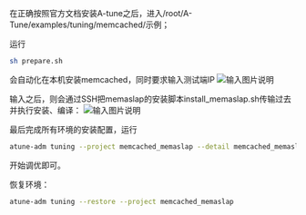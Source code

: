 在正确按照官方文档安装A-tune之后，进入/root/A-Tune/examples/tuning/memcached/示例；

运行

```sh
sh prepare.sh
```

会自动化在本机安装memcached，同时要求输入测试端IP
![输入图片说明](https://images.gitee.com/uploads/images/2021/0928/115323_a1f11da9_5224942.png "image-20210928114731809.png")


输入之后，则会通过SSH把memaslap的安装脚本install_memaslap.sh传输过去并执行安装、编译：
![输入图片说明](https://images.gitee.com/uploads/images/2021/0928/115336_39353032_5224942.png "image-20210928114923197.png")


最后完成所有环境的安装配置，运行

```sh
atune-adm tuning --project memcached_memaslap --detail memcached_memaslap_client.yaml
```

开始调优即可。

恢复环境：

```sh
atune-adm tuning --restore --project memcached_memaslap
```

